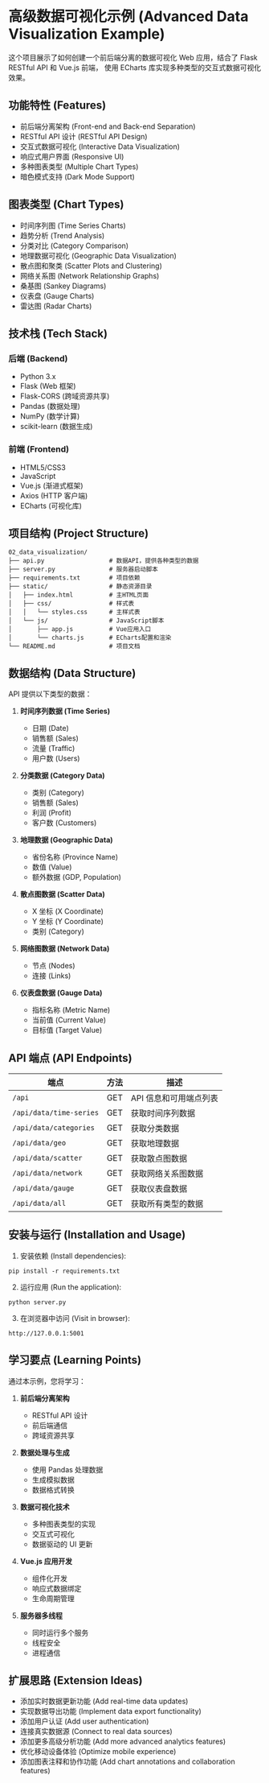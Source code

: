 # 高级数据可视化示例 (Advanced Data Visualization Example)

这个项目展示了如何创建一个前后端分离的数据可视化 Web 应用，结合了 Flask RESTful API 和 Vue.js 前端，
使用 ECharts 库实现多种类型的交互式数据可视化效果。

## 功能特性 (Features)

- 前后端分离架构 (Front-end and Back-end Separation)
- RESTful API 设计 (RESTful API Design)
- 交互式数据可视化 (Interactive Data Visualization)
- 响应式用户界面 (Responsive UI)
- 多种图表类型 (Multiple Chart Types)
- 暗色模式支持 (Dark Mode Support)

## 图表类型 (Chart Types)

- 时间序列图 (Time Series Charts)
- 趋势分析 (Trend Analysis)
- 分类对比 (Category Comparison)
- 地理数据可视化 (Geographic Data Visualization)
- 散点图和聚类 (Scatter Plots and Clustering)
- 网络关系图 (Network Relationship Graphs)
- 桑基图 (Sankey Diagrams)
- 仪表盘 (Gauge Charts)
- 雷达图 (Radar Charts)

## 技术栈 (Tech Stack)

### 后端 (Backend)

- Python 3.x
- Flask (Web 框架)
- Flask-CORS (跨域资源共享)
- Pandas (数据处理)
- NumPy (数学计算)
- scikit-learn (数据生成)

### 前端 (Frontend)

- HTML5/CSS3
- JavaScript
- Vue.js (渐进式框架)
- Axios (HTTP 客户端)
- ECharts (可视化库)

## 项目结构 (Project Structure)

```
02_data_visualization/
├── api.py                  # 数据API，提供各种类型的数据
├── server.py               # 服务器启动脚本
├── requirements.txt        # 项目依赖
├── static/                 # 静态资源目录
│   ├── index.html          # 主HTML页面
│   ├── css/                # 样式表
│   │   └── styles.css      # 主样式表
│   └── js/                 # JavaScript脚本
│       ├── app.js          # Vue应用入口
│       └── charts.js       # ECharts配置和渲染
└── README.md               # 项目文档
```

## 数据结构 (Data Structure)

API 提供以下类型的数据：

1. **时间序列数据 (Time Series)**

   - 日期 (Date)
   - 销售额 (Sales)
   - 流量 (Traffic)
   - 用户数 (Users)

2. **分类数据 (Category Data)**

   - 类别 (Category)
   - 销售额 (Sales)
   - 利润 (Profit)
   - 客户数 (Customers)

3. **地理数据 (Geographic Data)**

   - 省份名称 (Province Name)
   - 数值 (Value)
   - 额外数据 (GDP, Population)

4. **散点图数据 (Scatter Data)**

   - X 坐标 (X Coordinate)
   - Y 坐标 (Y Coordinate)
   - 类别 (Category)

5. **网络图数据 (Network Data)**

   - 节点 (Nodes)
   - 连接 (Links)

6. **仪表盘数据 (Gauge Data)**
   - 指标名称 (Metric Name)
   - 当前值 (Current Value)
   - 目标值 (Target Value)

## API 端点 (API Endpoints)

| 端点                    | 方法 | 描述                   |
| ----------------------- | ---- | ---------------------- |
| `/api`                  | GET  | API 信息和可用端点列表 |
| `/api/data/time-series` | GET  | 获取时间序列数据       |
| `/api/data/categories`  | GET  | 获取分类数据           |
| `/api/data/geo`         | GET  | 获取地理数据           |
| `/api/data/scatter`     | GET  | 获取散点图数据         |
| `/api/data/network`     | GET  | 获取网络关系图数据     |
| `/api/data/gauge`       | GET  | 获取仪表盘数据         |
| `/api/data/all`         | GET  | 获取所有类型的数据     |

## 安装与运行 (Installation and Usage)

1. 安装依赖 (Install dependencies):

```
pip install -r requirements.txt
```

2. 运行应用 (Run the application):

```
python server.py
```

3. 在浏览器中访问 (Visit in browser):

```
http://127.0.0.1:5001
```

## 学习要点 (Learning Points)

通过本示例，您将学习：

1. **前后端分离架构**

   - RESTful API 设计
   - 前后端通信
   - 跨域资源共享

2. **数据处理与生成**

   - 使用 Pandas 处理数据
   - 生成模拟数据
   - 数据格式转换

3. **数据可视化技术**

   - 多种图表类型的实现
   - 交互式可视化
   - 数据驱动的 UI 更新

4. **Vue.js 应用开发**

   - 组件化开发
   - 响应式数据绑定
   - 生命周期管理

5. **服务器多线程**
   - 同时运行多个服务
   - 线程安全
   - 进程通信

## 扩展思路 (Extension Ideas)

- 添加实时数据更新功能 (Add real-time data updates)
- 实现数据导出功能 (Implement data export functionality)
- 添加用户认证 (Add user authentication)
- 连接真实数据源 (Connect to real data sources)
- 添加更多高级分析功能 (Add more advanced analytics features)
- 优化移动设备体验 (Optimize mobile experience)
- 添加图表注释和协作功能 (Add chart annotations and collaboration features)
